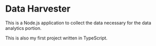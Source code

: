 # Data Harvester

This is a Node.js application to collect the data necessary for the data analytics portion.

This is also my first project written in TypeScript.